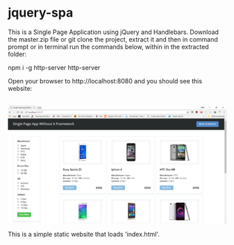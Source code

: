 # jquery-spa
This is a Single Page Application using jQuery and Handlebars. Download the master.zip file or git clone the project, extract it and then in command prompt or in terminal run the commands below, within in the extracted folder:

npm i -g http-server
http-server

Open your browser to http://localhost:8080 and you should see this website:

<br/>![ Screenshot](https://github.com/jbhaktul/jquery-spa/blob/master/screenshot.png)

This is a simple static website that loads 'index.html'.

